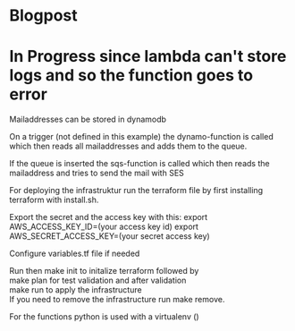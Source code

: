 # Blogpost

# In Progress since lambda can't store logs and so the function goes to error
Mailaddresses can be stored in dynamodb


On a trigger (not defined in this example) the dynamo-function is called which then reads all mailaddresses and adds them to the queue.<br/>


If the queue is inserted the sqs-function is called which then reads the mailaddress and tries to send the mail with SES


For deploying the infrastruktur run the terraform file by first installing terraform with install.sh.

Export the secret and the access key with this:
export AWS_ACCESS_KEY_ID=(your access key id)
export AWS_SECRET_ACCESS_KEY=(your secret access key)

Configure variables.tf file if needed

Run then make init to initalize terraform followed by <br/>
make plan for test validation and after validation <br/>
make run to apply the infrastructure<br/>
If you need to remove the infrastructure run make remove.

For the functions python is used with a virtualenv ()
